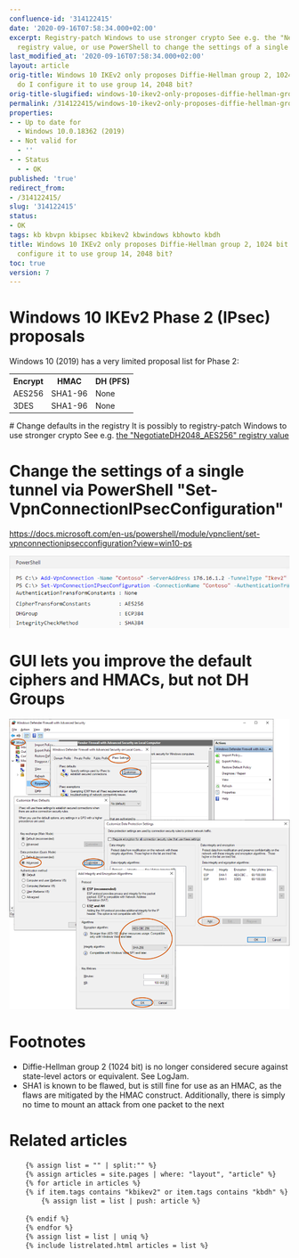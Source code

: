 ```yaml
---
confluence-id: '314122415'
date: '2020-09-16T07:58:34.000+02:00'
excerpt: Registry-patch Windows to use stronger crypto See e.g. the "NegotiateDH2048_AES256"
  registry value, or use PowerShell to change the settings of a single tunnel
last_modified_at: '2020-09-16T07:58:34.000+02:00'
layout: article
orig-title: Windows 10 IKEv2 only proposes Diffie-Hellman group 2, 1024 bit - how
  do I configure it to use group 14, 2048 bit?
orig-title-slugified: windows-10-ikev2-only-proposes-diffie-hellman-group-2-1024-bit---how-do-i-configure-it-to-use-group-14-2048-bit-
permalink: /314122415/windows-10-ikev2-only-proposes-diffie-hellman-group-2-1024-bit---how-do-i-configure-it-to-use-group-14-2048-bit-
properties:
- - Up to date for
  - Windows 10.0.18362 (2019)
- - Not valid for
  - ''
- - Status
  - - OK
published: 'true'
redirect_from:
- /314122415/
slug: '314122415'
status:
- OK
tags: kb kbvpn kbipsec kbikev2 kbwindows kbhowto kbdh
title: Windows 10 IKEv2 only proposes Diffie-Hellman group 2, 1024 bit - how do I
  configure it to use group 14, 2048 bit?
toc: true
version: 7
---
```


# Windows 10 IKEv2 Phase 2 (IPsec) proposals
Windows 10 (2019) has a very limited proposal list for Phase 2:

<table class="wrapped"><colgroup><col/><col/><col/></colgroup><tbody><tr><th>Encrypt</th><th>HMAC</th><th colspan="1">DH (PFS)</th></tr><tr><td>AES256</td><td>SHA1-96</td><td colspan="1">None</td></tr><tr><td>3DES</td><td>SHA1-96</td><td colspan="1">None</td></tr></tbody></table># Change defaults in the registry
It is possibly to registry-patch Windows to use stronger crypto See e.g. <a href="https://duckduckgo.com/?q=NegotiateDH2048_AES256">the "NegotiateDH2048_AES256" registry value</a>

# Change the settings of a single tunnel via PowerShell "Set-VpnConnectionIPsecConfiguration"
<a href="https://docs.microsoft.com/en-us/powershell/module/vpnclient/set-vpnconnectionipsecconfiguration?view=win10-ps">https://docs.microsoft.com/en-us/powershell/module/vpnclient/set-vpnconnectionipsecconfiguration?view=win10-ps</a>

<img ac:queryparams="effects=border-simple,shadow-kn" ac:height="150" src="image2019-12-18_14-29-47.png"/>

# GUI lets you improve the default ciphers and HMACs, but not DH Groups
<img src="windows-firewall-ipsec-quick-mode-settings.svg"/>

# Footnotes
<ul><li>Diffie-Hellman group 2 (1024 bit) is no longer considered secure against state-level actors or equivalent. See <ac:link><ri:page ri:content-title="LogJam"/><ac:plain-text-link-body>LogJam</ac:plain-text-link-body></ac:link>.</li><li>SHA1 is known to be flawed, but is still fine for use as an HMAC, as the flaws are mitigated by the HMAC construct. Additionally, there is simply no time to mount an attack from one packet to the next</li></ul>


# Related articles

        {% assign list = "" | split:"" %}
        {% assign articles = site.pages | where: "layout", "article" %}
        {% for article in articles %}
        {% if item.tags contains "kbikev2" or item.tags contains "kbdh" %}
            {% assign list = list | push: article %}
            
        {% endif %}
        {% endfor %}
        {% assign list = list | uniq %}
        {% include listrelated.html articles = list %}